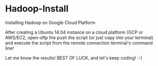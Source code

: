 # Hadoop-Install
Installing Hadoop on Google Cloud Platform

After creating a Ubuntu 14.04 instance on a cloud platform (GCP or AWS/EC2, open-sftp the push the script (or just copy into your terminal) and execute the script from the remote connection terminal's command line! 

Let me know the results! BEST OF LUCK, and let's keep coding! :-)

